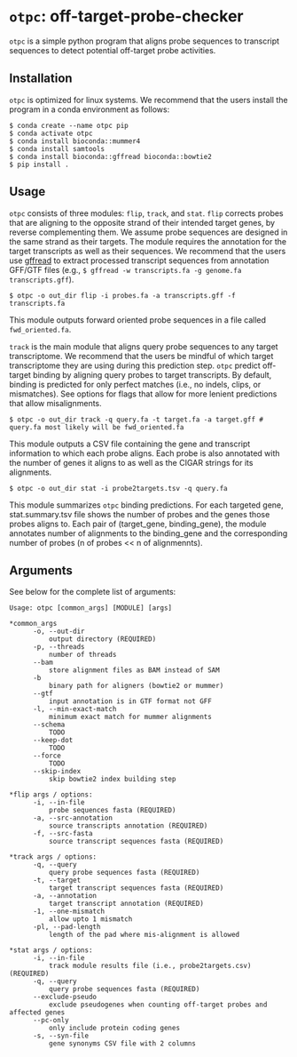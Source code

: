# `otpc`: off-target-probe-checker

`otpc` is a simple python program that aligns probe sequences to transcript sequences to detect potential off-target probe activities.

## Installation

`otpc` is optimized for linux systems. We recommend that the users install the program in a conda environment as follows:

```
$ conda create --name otpc pip
$ conda activate otpc
$ conda install bioconda::mummer4
$ conda install samtools
$ conda install bioconda::gffread bioconda::bowtie2
$ pip install .
```

## Usage

`otpc` consists of three modules: `flip`, `track`, and `stat`. `flip` corrects probes that are aligning to the opposite strand of their intended target genes, by reverse complementing them. We assume probe sequences are designed in the same strand as their targets. The module requires the annotation for the target transcripts as well as their sequences. We recommend that the users use [gffread](https://github.com/gpertea/gffread) to extract processed transcript sequences from annotation GFF/GTF files (e.g., `$ gffread -w transcripts.fa -g genome.fa transcripts.gff`).

```
$ otpc -o out_dir flip -i probes.fa -a transcripts.gff -f transcripts.fa
```

This module outputs forward oriented probe sequences in a file called `fwd_oriented.fa`. 

`track` is the main module that aligns query probe sequences to any target transcriptome. We recommend that the users be mindful of which target transcriptome they are using during this prediction step. `otpc` predict off-target binding by aligning query probes to target transcripts. By default, binding is predicted for only perfect matches (i.e., no indels, clips, or mismatches). See options for flags that allow for more lenient predictions that allow misalignments.

```
$ otpc -o out_dir track -q query.fa -t target.fa -a target.gff # query.fa most likely will be fwd_oriented.fa
```

This module outputs a CSV file containing the gene and transcript information to which each probe aligns. Each probe is also annotated with the number of genes it aligns to as well as the CIGAR strings for its alignments.

```
$ otpc -o out_dir stat -i probe2targets.tsv -q query.fa
```

This module summarizes `otpc` binding predictions. For each targeted gene, stat.summary.tsv file shows the number of probes and the genes those probes aligns to. Each pair of (target_gene, binding_gene), the module annotates number of alignments to the binding_gene and the corresponding number of probes (n of probes << n of alignmennts). 

## Arguments

See below for the complete list of arguments:
```
Usage: otpc [common_args] [MODULE] [args]

*common_args
      -o, --out-dir
          output directory (REQUIRED)
      -p, --threads
          number of threads
      --bam
          store alignment files as BAM instead of SAM
      -b
          binary path for aligners (bowtie2 or mummer)
      --gtf
          input annotation is in GTF format not GFF
      -l, --min-exact-match
          minimum exact match for mummer alignments
      --schema
          TODO
      --keep-dot
          TODO
      --force
          TODO
      --skip-index
          skip bowtie2 index building step
      
*flip args / options:
      -i, --in-file
          probe sequences fasta (REQUIRED)
      -a, --src-annotation
          source transcripts annotation (REQUIRED)
      -f, --src-fasta
          source transcript sequences fasta (REQUIRED)

*track args / options:
      -q, --query
          query probe sequences fasta (REQUIRED)
      -t, --target
          target transcript sequences fasta (REQUIRED)
      -a, --annotation
          target transcript annotation (REQUIRED)
      -1, --one-mismatch
          allow upto 1 mismatch
      -pl, --pad-length
          length of the pad where mis-alignment is allowed

*stat args / options:
      -i, --in-file
          track module results file (i.e., probe2targets.csv) (REQUIRED)
      -q, --query
          query probe sequences fasta (REQUIRED)
      --exclude-pseudo
          exclude pseudogenes when counting off-target probes and affected genes
      --pc-only
          only include protein coding genes
      -s, --syn-file
          gene synonyms CSV file with 2 columns
```
